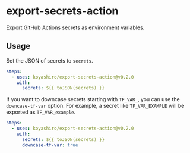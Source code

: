 # export-secrets-action

Export GitHub Actions secrets as environment variables.

## Usage

Set the JSON of secrets to `secrets`.

```yaml
steps:
  - uses: koyashiro/export-secrets-action@v0.2.0
    with:
      secrets: ${{ toJSON(secrets) }}
```

If you want to downcase secrets starting with `TF_VAR_`, you can use the `downcase-tf-var` option.
For example, a secret like `TF_VAR_EXAMPLE` will be exported as `TF_VAR_example`.

```yaml
steps:
  - uses: koyashiro/export-secrets-action@v0.2.0
    with:
      secrets: ${{ toJSON(secrets) }}
      downcase-tf-var: true
```
